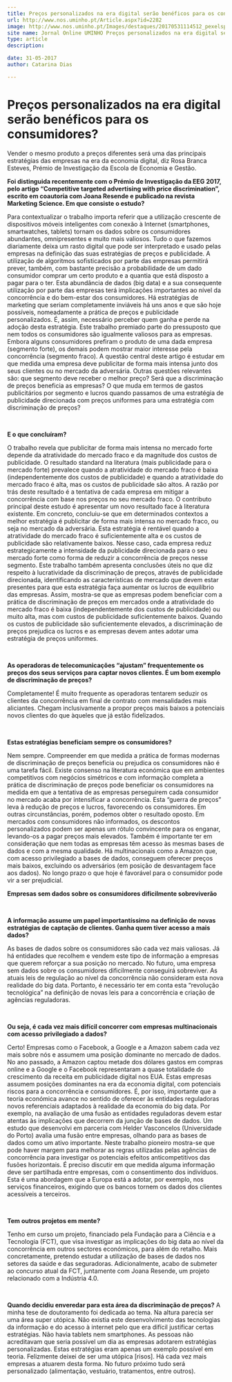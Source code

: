 ```yaml
---
title: Preços personalizados na era digital serão benéficos para os consumidores?
url: http://www.nos.uminho.pt/Article.aspx?id=2282
image: http://www.nos.uminho.pt/Images/destaques/20170531114512_pexelsphoto259092.jpg
site name: Jornal Online UMINHO Preços personalizados na era digital serão benéficos para os consumidores?
type: article
description: 

date: 31-05-2017
author: Catarina Dias

---
```

# Preços personalizados na era digital serão benéficos para os consumidores?


  

Vender o mesmo produto a preços diferentes será uma das principais estratégias das empresas na era da economia digital, diz Rosa Branca Esteves, Prémio de Investigação da Escola de Economia e Gestão.

**Foi distinguida recentemente com o Prémio de Investigação da EEG 2017, pelo artigo “Competitive targeted advertising with price discrimination”, escrito em coautoria com Joana Resende e publicado na revista Marketing Science. Em que consiste o estudo?** 

Para contextualizar o trabalho importa referir que a utilização crescente de dispositivos móveis inteligentes com conexão à Internet (smartphones, smartwatches, tablets) tornam os dados sobre os consumidores abundantes, omnipresentes e muito mais valiosos. Tudo o que fazemos diariamente deixa um rasto digital que pode ser interpretado e usado pelas empresas na definição das suas estratégias de preços e publicidade. A utilização de algoritmos sofisticados por parte das empresas permitirá prever, também, com bastante precisão a probabilidade de um dado consumidor comprar um certo produto e a quantia que está disposto a pagar para o ter. Esta abundância de dados (big data) e a sua consequente utilização por parte das empresas terá implicações importantes ao nível da concorrência e do bem-estar dos consumidores. Há estratégias de marketing que seriam completamente inviáveis há uns anos e que são hoje possíveis, nomeadamente a prática de preços e publicidade personalizados. É, assim, necessário perceber quem ganha e perde na adoção desta estratégia. Este trabalho premiado parte do pressuposto que nem todos os consumidores são igualmente valiosos para as empresas. Embora alguns consumidores prefiram o produto de uma dada empresa (segmento forte), os demais podem mostrar maior interesse pela concorrência (segmento fraco). A questão central deste artigo é estudar em que medida uma empresa deve publicitar de forma mais intensa junto dos seus clientes ou no mercado da adversária. Outras questões relevantes são: que segmento deve receber o melhor preço? Será que a discriminação de preços beneficia as empresas? O que muda em termos de gastos publicitários por segmento e lucros quando passamos de uma estratégia de publicidade direcionada com preços uniformes para uma estratégia com discriminação de preços?

 

**E o que concluíram?** 

O trabalho revela que publicitar de forma mais intensa no mercado forte depende da atratividade do mercado fraco e da magnitude dos custos de publicidade. O resultado standard na literatura (mais publicidade para o mercado forte) prevalece quando a atratividade do mercado fraco é baixa (independentemente dos custos de publicidade) e quando a atratividade do mercado fraco é alta, mas os custos de publicidade são altos. A razão por trás deste resultado é a tentativa de cada empresa em mitigar a concorrência com base nos preços no seu mercado fraco. O contributo principal deste estudo é apresentar um novo resultado face à literatura existente. Em concreto, concluiu-se que em determinados contextos a melhor estratégia é publicitar de forma mais intensa no mercado fraco, ou seja no mercado da adversária. Esta estratégia é rentável quando a atratividade do mercado fraco é suficientemente alta e os custos de publicidade são relativamente baixos. Nesse caso, cada empresa reduz estrategicamente a intensidade da publicidade direcionada para o seu mercado forte como forma de reduzir a concorrência de preços nesse segmento. Este trabalho também apresenta conclusões úteis no que diz respeito à lucratividade da discriminação de preços, através de publicidade direcionada, identificando as características de mercado que devem estar presentes para que esta estratégia faça aumentar os lucros de equilíbrio das empresas. Assim, mostra-se que as empresas podem beneficiar com a prática de discriminação de preços em mercados onde a atratividade do mercado fraco é baixa (independentemente dos custos de publicidade) ou muito alta, mas com custos de publicidade suficientemente baixos. Quando os custos de publicidade são suficientemente elevados, a discriminação de preços prejudica os lucros e as empresas devem antes adotar uma estratégia de preços uniformes.

 

**As operadoras de telecomunicações “ajustam” frequentemente os preços dos seus serviços para captar novos clientes. É um bom exemplo de discriminação de preços?** 

Completamente! É muito frequente as operadoras tentarem seduzir os clientes da concorrência em final de contrato com mensalidades mais aliciantes. Chegam inclusivamente a propor preços mais baixos a potenciais novos clientes do que àqueles que já estão fidelizados.

 

**Estas estratégias beneficiam sempre os consumidores?** 

Nem sempre. Compreender em que medida a prática de formas modernas de discriminação de preços beneficia ou prejudica os consumidores não é uma tarefa fácil. Existe consenso na literatura económica que em ambientes competitivos com negócios simétricos e com informação completa a prática de discriminação de preços pode beneficiar os consumidores na medida em que a tentativa de as empresas perseguirem cada consumidor no mercado acaba por intensificar a concorrência. Esta “guerra de preços” leva à redução de preços e lucros, favorecendo os consumidores. Em outras circunstâncias, porém, podemos obter o resultado oposto. Em mercados com consumidores não informados, os descontos personalizados podem ser apenas um rótulo convincente para os enganar, levando-os a pagar preços mais elevados. Também é importante ter em consideração que nem todas as empresas têm acesso às mesmas bases de dados e com a mesma qualidade. Há multinacionais como a Amazon que, com acesso privilegiado a bases de dados, conseguem oferecer preços mais baixos, excluindo os adversários (em posição de desvantagem face aos dados). No longo prazo o que hoje é favorável para o consumidor pode vir a ser prejudicial. 

**Empresas sem dados sobre os consumidores dificilmente sobreviverão** 

 

**A informação assume um papel importantíssimo na definição de novas estratégias de captação de clientes. Ganha quem tiver acesso a mais dados?** 

As bases de dados sobre os consumidores são cada vez mais valiosas. Já há entidades que recolhem e vendem este tipo de informação a empresas que querem reforçar a sua posição no mercado. No futuro, uma empresa sem dados sobre os consumidores dificilmente conseguirá sobreviver. As atuais leis de regulação ao nível da concorrência não consideram esta nova realidade do big data. Portanto, é necessário ter em conta esta “revolução tecnológica” na definição de novas leis para a concorrência e criação de agências reguladoras.

 

**Ou seja, é cada vez mais difícil concorrer com empresas multinacionais com acesso privilegiado a dados?** 

Certo! Empresas como o Facebook, a Google e a Amazon sabem cada vez mais sobre nós e assumem uma posição dominante no mercado de dados. No ano passado, a Amazon captou metade dos dólares gastos em compras online e a Google e o Facebook representaram a quase totalidade do crescimento da receita em publicidade digital nos EUA. Estas empresas assumem posições dominantes na era da economia digital, com potenciais riscos para a concorrência e consumidores. É, por isso, importante que a teoria económica avance no sentido de oferecer às entidades reguladoras novos referenciais adaptados à realidade da economia do big data. Por exemplo, na avaliação de uma fusão as entidades reguladoras devem estar atentas às implicações que decorrem da junção de bases de dados. Um estudo que desenvolvi em parceria com Helder Vasconcelos (Universidade do Porto) avalia uma fusão entre empresas, olhando para as bases de dados como um ativo importante. Neste trabalho pioneiro mostra-se que pode haver margem para melhorar as regras utilizadas pelas agências de concorrência para investigar os potenciais efeitos anticompetitivos das fusões horizontais. É preciso discutir em que medida alguma informação deve ser partilhada entre empresas, com o consentimento dos indivíduos. Esta é uma abordagem que a Europa está a adotar, por exemplo, nos serviços financeiros, exigindo que os bancos tornem os dados dos clientes acessíveis a terceiros. 

 

**Tem outros projetos em mente?** 

Tenho em curso um projeto, financiado pela Fundação para a Ciência e a Tecnologia (FCT), que visa investigar as implicações do big data ao nível da concorrência em outros sectores económicos, para além do retalho. Mais concretamente, pretendo estudar a utilização de bases de dados nos setores da saúde e das seguradoras. Adicionalmente, acabo de submeter ao concurso atual da FCT, juntamente com Joana Resende, um projeto relacionado com a Indústria 4.0.

 

**Quando decidiu enveredar para esta área da discriminação de preços?** 
A minha tese de doutoramento foi dedicada ao tema. Na altura parecia ser uma área super utópica. Não existia este desenvolvimento das tecnologias da informação e do acesso à internet pelo que era difícil justificar certas estratégias. Não havia tablets nem smartphones. As pessoas não acreditavam que seria possível um dia as empresas adotarem estratégias personalizadas. Estas estratégias eram apenas um exemplo possível em teoria. Felizmente deixei de ser uma utópica [risos]. Há cada vez mais empresas a atuarem desta forma. No futuro próximo tudo será personalizado (alimentação, vestuário, tratamentos, entre outros).
 

 

